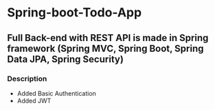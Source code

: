 # Spring-boot-Todo-App
## Full Back-end with REST API is made in Spring framework (Spring MVC, Spring Boot, Spring Data JPA, Spring Security)
### Description
* Added Basic Authentication
* Added JWT
